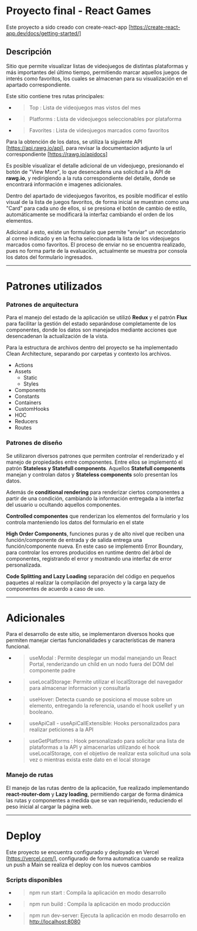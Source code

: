 # Proyecto final - React Games

Este proyecto a sido creado con create-react-app [https://create-react-app.dev/docs/getting-started/]

## Descripción 

Sitio que permite visualizar listas de videojuegos de distintas plataformas y más importantes del último tiempo, permitiendo marcar aquellos juegos de interés como favoritos, los cuales se almacenan para su visualización en el apartado correspondiente.

Este sitio contiene tres rutas principales:

- >Top : Lista de videojuegos mas vistos del mes
- >Platforms : Lista de videojuegos seleccionables por plataforma
- >Favorites : Lista de videojuegos marcados como favoritos

Para la obtención de los datos, se utiliza la siguiente API [https://api.rawg.io/api], para revisar la documentacion adjunto la url correspondiente [https://rawg.io/apidocs]

Es posible visualizar el detalle adicional de un videojuego, presionando el botón de "View More", lo que desencadena una solicitud a la API de __rawg.io__, y redirigiendo a la ruta correspondiente del detalle, donde se encontrará información e imagenes adicionales.

Dentro del apartado de videojuegos favoritos, es posible modificar el estilo visual de la lista de juegos favoritos, de forma inicial se muestran como una "Card" para cada uno de ellos, si se presiona el botón de cambio de estilo, automáticamente se modificará la interfaz cambiando el orden de los elementos.

Adicional a esto, existe un formulario que permite "enviar" un recordatorio al correo indicado y en la fecha seleccionada la lista de los videojuegos marcados como favoritos. El proceso de enviar no se encuentra realizado, pues no forma parte de la evaluación, actualmente se muestra por consola los datos del formulario ingresados.


-----------------------------

# Patrones utilizados

###  Patrones de arquitectura

Para el manejo del estado de la aplicación se utilizó **Redux** y el patrón **Flux** para facilitar la gestión del estado separándose completamente de los componentes, donde los datos son manejados mediante acciones que desencadenan la actualización de la vista.

Para la estructura de archivos dentro del proyecto se ha implementado Clean Architecture, separando por carpetas y contexto los archivos.

- Actions
- Assets
    -  Static
    -  Styles
- Components
- Constants
- Containers
- CustomHooks
- HOC
- Reducers
- Routes

###  Patrones de diseño

Se utilizaron diversos patrones que permiten controlar el renderizado y el manejo de propiedades entre componentes. Entre ellos se implementó el patrón **Stateless y Statefull components**. Aquellos **Statefull components** manejan y controlan datos y **Stateless components** solo presentan los datos.

Además de **conditional rendering** para renderizar ciertos componentes a partir de una condición, cambiando la información entregada a la interfaz del usuario u ocultando aquellos componentes.

**Controlled componentes** que renderizan los elementos del formulario y los controla manteniendo los datos del formulario en el state

**High Order Components**, funciones puras y de alto nivel que reciben una función/componente de entrada y de salida entrega una función/componente nueva. En este caso se implementó Error Boundary, para controlar los errores producidos en runtime dentro del árbol de componentes, registrando el error y mostrando una interfaz de error personalizada. 

**Code Splitting and Lazy Loading** separación del código en pequeños paquetes al realizar la compilación del proyecto y la carga lazy de componentes de acuerdo a caso de uso.


-----------------------------
# Adicionales

Para el desarrollo de este sitio, se implementaron diversos hooks que permiten manejar ciertas funcionalidades y características de manera funcional.

- >useModal : Permite desplegar un modal manejando un React Portal, renderizando un child en un nodo fuera del DOM del componente padre 
- >useLocalStorage: Permite utilizar el localStorage del navegador para almacenar informacion y consultarla
- >useHover: Detecta cuando se posiciona el mouse sobre un elemento, entregando la referencia, usando el hook useRef y un booleano.
- >useApiCall - useApiCallExtensible: Hooks personalizados para realizar peticiones a la API 
- >useGetPlatforms : Hook personalizado para solicitar una lista de plataformas a la API y almacenarlas utilizando el hook useLocalStorage, con el objetivo de realizar esta solicitud una sola vez o mientras exista este dato en el local storage

### Manejo de rutas

El manejo de las rutas dentro de la aplicación, fue realizado implementando **react-router-dom** y **Lazy loading**, permitiendo cargar de forma dinámica las rutas y componentes a medida que se van requiriendo, reduciendo el peso inicial al cargar la página web.


----------------------------

# Deploy

Este proyecto se encuentra configurado y deployado en Vercel [https://vercel.com/], configurado de forma automatica cuando se realiza un push a Main se realiza el deploy con los nuevos cambios

### Scripts disponibles

 - > npm run start : Compila la aplicación en modo desarrollo
 - > npm run build : Compila la aplicación en modo producción
 - > npm run dev-server: Ejecuta la aplicación en modo desarrollo en [http://localhost:8080](http://localhost:8080) 

